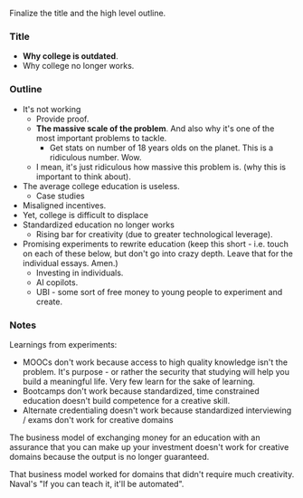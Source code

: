 Finalize the title and the high level outline.

### Title
- **Why college is outdated**.
- Why college no longer works.
### Outline
- It's not working
	- Provide proof.
	- **The massive scale of the problem**. And also why it's one of the most important problems to tackle.
		- Get stats on number of 18 years olds on the planet. This is a ridiculous number. Wow.
	- I mean, it's just ridiculous how massive this problem is. (why this is important to think about).
- The average college education is useless.
	- Case studies
- Misaligned incentives.
- Yet, college is difficult to displace
- Standardized education no longer works
	- Rising bar for creativity (due to greater technological leverage).
- Promising experiments to rewrite education (keep this short - i.e. touch on each of these below, but don't go into crazy depth. Leave that for the individual essays. Amen.)
	- Investing in individuals.
	- AI copilots.
	- UBI - some sort of free money to young people to experiment and create.

### Notes

Learnings from experiments:
- MOOCs don't work because access to high quality knowledge isn't the problem. It's purpose - or rather the security that studying will help you build a meaningful life. Very few learn for the sake of learning.
- Bootcamps don't work because standardized, time constrained education doesn't build competence for a creative skill.
- Alternate credentialing doesn't work because standardized interviewing / exams don't work for creative domains

The business model of exchanging money for an education with an assurance that you can make up your investment doesn't work for creative domains because the output is no longer guaranteed.

That business model worked for domains that didn't require much creativity. Naval's "If you can teach it, it'll be automated".


